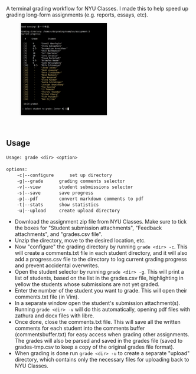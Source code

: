 A terminal grading workflow for NYU Classes. I made this to help speed up grading long-form assignments (e.g. reports, essays, etc). 

<figure>
<img src="./media/student-selector-narrow.png" width="55%" />
</figure>

<br>

## Usage

```
Usage: grade <dir> <option>

options:
	-c|--configure		set up directory
	-g|--grade		grading comments selector
	-v|--view		student submissions selector
	-s|--save		save progress
	-p|--pdf		convert markdown comments to pdf
	-t|--stats		show statistics
	-u|--upload		create upload directory
```

- Download the assignment zip file from NYU Classes. Make sure to tick the boxes for "Student submission attachments", "Feedback attachments", and "grades.csv file". 
- Unzip the directory, move to the desired location, etc. 
- Now "configure" the grading directory by running `grade <dir> -c`. This will create a comments.txt file in each student directory, and it will also add a progress.csv file to the directory to log current grading progress and prevent accidental overwrites. 
- Open the student selector by running `grade <dir> -g`. This will print a list of students, based on the list in the grades.csv file, highlighting in yellow the students whose submissions are not yet graded. 
- Enter the number of the student you want to grade. This will open their comments.txt file (in Vim). 
- In a separate window open the student's submission attachment(s). Running `grade <dir> -v` will do this automatically, opening pdf files with zathura and docx files with libre. 
- Once done, close the comments.txt file. This will save all the written comments for each student into the comments buffer (commentsbuffer.txt) for easy access when grading other assignments. The grades will also be parsed and saved in the grades file (saved to grades-tmp.csv to keep a copy of the original grades file format). 
- When grading is done run `grade <dir> -u` to create a separate "upload" directory, which contains only the necessary files for uploading back to NYU Classes. 
